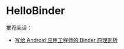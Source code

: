 # HelloBinder

推荐阅读：

* [写给 Android 应用工程师的 Binder 原理剖析](https://mp.weixin.qq.com/s?__biz=MzU4ODM2MjczNA==&mid=2247483735&idx=1&sn=202bcc94cc581d91e77728afe674fdfe&chksm=fddca7d6caab2ec0c1a08e25dc1acf5aaf257365f64d5c50c37aae4ead919fdbc11062575f9f&scene=38#wechat_redirect)


